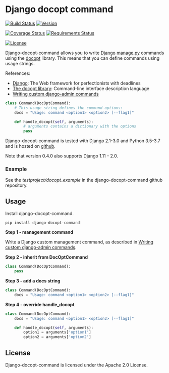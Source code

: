 # Django docopt command

[![Build Status](https://img.shields.io/travis/mbraak/django-docopt-command.svg?style=for-the-badge)](https://travis-ci.org/mbraak/django-docopt-command) [![Version](https://img.shields.io/pypi/v/django-docopt-command.svg?colorB=brightgreen&style=for-the-badge)](https://pypi.python.org/pypi/django-docopt-command/)

[![Coverage Status](https://img.shields.io/coveralls/mbraak/django-docopt-command.svg?style=for-the-badge)](https://coveralls.io/r/mbraak/django-docopt-command?branch=master) [![Requirements Status](https://img.shields.io/requires/github/mbraak/django-docopt-command.svg?style=for-the-badge)](https://requires.io/github/mbraak/django-docopt-command/requirements/?branch=master)

[![License](https://img.shields.io/pypi/l/django-docopt-command.svg?style=for-the-badge&colorB=brightgreen)](https://pypi.python.org/pypi/django-docopt-command/)

Django-docopt-command allows you to write [Django](https://www.djangoproject.com) [manage.py](https://docs.djangoproject.com/en/dev/howto/custom-management-commands/) commands using the [docopt](http://www.docopt.org) library. This means that you can define commands using usage strings.

References:

* [Django](https://www.djangoproject.com): The Web framework for perfectionists with deadlines
* [The docopt library](http://www.docopt.org): Command-line interface description language
* [Writing custom django-admin commands](https://docs.djangoproject.com/en/dev/howto/custom-management-commands/)

```python
class Command(DocOptCommand):
	# This usage string defines the command options:
	docs = "Usage: command <option1> <option2> [--flag1]"

	def handle_docopt(self, arguments):
		# arguments contains a dictionary with the options
		pass
```

Django-docopt-command is tested with Django 2.1-3.0 and Python 3.5-3.7 and is hosted on [github](https://github.com/mbraak/django-docopt-command).

Note that version 0.4.0 also supports Django 1.11 - 2.0.

### Example

See the *testproject/docopt_example* in the django-docopt-command github repository.

## Usage

Install django-docopt-command.

```
pip install django-docopt-command
```

**Step 1 - management command**

Write a Django custom management command, as described in [Writing custom django-admin commands](https://docs.djangoproject.com/en/dev/howto/custom-management-commands/).

**Step 2 - inherit from DocOptCommand**

```python
class Command(DocOptCommand):
	pass
```

**Step 3 - add a docs string**

```python
class Command(DocOptCommand):
	docs = "Usage: command <option1> <option2> [--flag1]"
```

**Step 4 - override handle_docopt**

```python
class Command(DocOptCommand):
	docs = "Usage: command <option1> <option2> [--flag1]"

	def handle_docopt(self, arguments):
		option1 = arguments['option1']
		option2 = arguments['option2']
```

## License

Django-docopt-command is licensed under the Apache 2.0 License.
